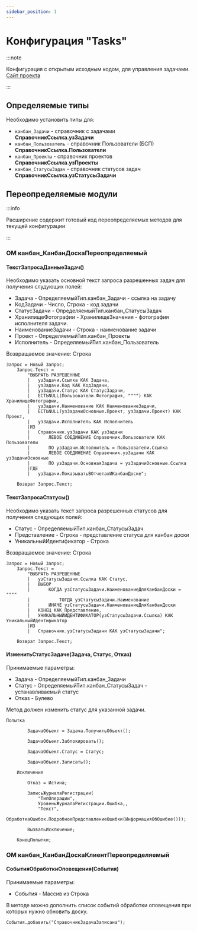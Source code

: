 ```yaml
---
sidebar_position: 1
---
```


# Конфигурация "Tasks"


:::note

Конфигурация с открытым исходным кодом, для управления задачами.  
[Сайт проекта](https://github.com/BlizD/Tasks)

:::

## Определяемые типы

Необходимо установить типы для:
- `канбан_Задачи` - справочник с задачами **СправочникСсылка.узЗадачи**
- `канбан_Пользователь` - справочник Пользователи (БСП) **СправочникСсылка.Пользователи**
- `канбан_Проекты` - справочник проектов **СправочникСсылка.узПроекты**
- `канбан_СтатусыЗадач` - справочник статусов задач **СправочникСсылка.узСтатусыЗадачи**

## Переопределяемые модули

:::info

Расширение содержит готовый код переопределяемых методов для текущей конфигурации

:::

### ОМ канбан_КанбанДоскаПереопределяемый

#### ТекстЗапросаДанныеЗадач()

Необходимо указать основной текст запроса разрешенных задач для получения слудующих полей:

* Задача - ОпределяемыйТип.канбан_Задачи - ссылка на задачу
* КодЗадачи - Число, Строка - код задачи
* СтатусЗадачи - ОпределяемыйТип.канбан_СтатусыЗадач
* ХранилищеФотографии - ХранилищеЗначения - фотография исполнителя задачи.
* НаименованиеЗадачи - Строка - наименование задачи
* Проект - ОпределяемыйТип.канбан_Проекты
* Исполнитель - ОпределяемыйТип.канбан_Пользователь

Возвращаемое значение: Строка

```bsl title="ТекстЗапросаДанныеЗадач"
Запрос = Новый Запрос;
	Запрос.Текст =
		"ВЫБРАТЬ РАЗРЕШЕННЫЕ
		|	узЗадачи.Ссылка КАК Задача,
		|	узЗадачи.Код КАК КодЗадачи,
		|	узЗадачи.Статус КАК СтатусЗадачи,
		|	ЕСТЬNULL(Пользователи.Фотография, """") КАК ХранилищеФотографии,
		|	узЗадачи.Наименование КАК НаименованиеЗадачи,
		|	ЕСТЬNULL(узЗадачиОсновные.Проект, узЗадачи.Проект) КАК Проект,
		|	узЗадачи.Исполнитель КАК Исполнитель
		|ИЗ
		|	Справочник.узЗадачи КАК узЗадачи
		|		ЛЕВОЕ СОЕДИНЕНИЕ Справочник.Пользователи КАК Пользователи
		|		ПО узЗадачи.Исполнитель = Пользователи.Ссылка
		|		ЛЕВОЕ СОЕДИНЕНИЕ Справочник.узЗадачи КАК узЗадачиОсновные
		|		ПО узЗадачи.ОсновнаяЗадача = узЗадачиОсновные.Ссылка
		|ГДЕ
		|	узЗадачи.ПоказыватьВОтчетахИКанбанДоске";
	
	Возврат Запрос.Текст;
```

#### ТекстЗапросаСтатусы()

Необходимо указать текст запроса разрешенных статусов для получения следующих полей:

* Статус - ОпределяемыйТип.канбан_СтатусыЗадач
* Представление - Строка - представление статуса для канбан доски
* УникальныйИдентификатор - Строка

 Возвращаемое значение: Строка

```bsl title="ТекстЗапросаСтатусы"
Запрос = Новый Запрос;
	Запрос.Текст =
		"ВЫБРАТЬ РАЗРЕШЕННЫЕ
		|	узСтатусыЗадачи.Ссылка КАК Статус,
		|	ВЫБОР
		|		КОГДА узСтатусыЗадачи.НаименованиеДляКанбанДоски = """"
		|			ТОГДА узСтатусыЗадачи.Наименование
		|		ИНАЧЕ узСтатусыЗадачи.НаименованиеДляКанбанДоски
		|	КОНЕЦ КАК Представление,
		|	УНИКАЛЬНЫЙИДЕНТИФИКАТОР(узСтатусыЗадачи.Ссылка) КАК УникальныйИдентификатор
		|ИЗ
		|	Справочник.узСтатусыЗадачи КАК узСтатусыЗадачи";
	
	Возврат Запрос.Текст;
```

#### ИзменитьСтатусЗадаче(Задача, Статус, Отказ)

Принимаемые параметры:
 * Задача - ОпределяемыйТип.канбан_Задачи
 * Статус - ОпределяемыйТип.канбан_СтатусыЗадач - устанавливаемый статус
 * Отказ  - Булево

Метод должен изменить статус для указанной задачи.

```bsl title="ИзменитьСтатусЗадаче"
Попытка
		
		ЗадачаОбъект = Задача.ПолучитьОбъект();
		
		ЗадачаОбъект.Заблокировать();
		
		ЗадачаОбъект.Статус = Статус;
		
		ЗадачаОбъект.Записать();
		
	Исключение
		
		Отказ = Истина;
		
		ЗаписьЖурналаРегистрации(
			"ТипОперации", 
			УровеньЖурналаРегистрации.Ошибка,, 
			"Текст", 
			ОбработкаОшибок.ПодробноеПредставлениеОшибки(ИнформацияОбОшибке()));
			
		ВызватьИсключение;
		
	КонецПопытки;
```

### ОМ канбан_КанбанДоскаКлиентПереопределяемый

#### СобытияОбработкиОповещения(События)

Принимаемые параметры:
 * События - Массив из Строка

В методе можно дополнить список событий обработки оповещения при которых нужно обновить доску.

```bsl title="СобытияОбработкиОповещения"
События.добавить("СправочникЗадачаЗаписана");
```